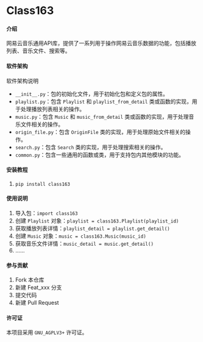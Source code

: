 # Class163

#### 介绍
网易云音乐通用API库，提供了一系列用于操作网易云音乐数据的功能，包括播放列表、音乐文件、搜索等。

#### 软件架构
软件架构说明

- `__init__.py`：包的初始化文件，用于初始化包和定义包的属性。
- `playlist.py`：包含 `Playlist` 和 `playlist_from_detail` 类或函数的实现，用于处理播放列表相关的操作。
- `music.py`：包含 `Music` 和 `music_from_detail` 类或函数的实现，用于处理音乐文件相关的操作。
- `origin_file.py`：包含 `OriginFile` 类的实现，用于处理原始文件相关的操作。
- `search.py`：包含 `Search` 类的实现，用于处理搜索相关的操作。
- `common.py`：包含一些通用的函数或类，用于支持包内其他模块的功能。

#### 安装教程

1. `pip install class163`

#### 使用说明

1. 导入包：`import class163`
2. 创建 `Playlist` 对象：`playlist = class163.Playlist(playlist_id)`
3. 获取播放列表详情：`playlist_detail = playlist.get_detail()`
4. 创建 `Music` 对象：`music = class163.Music(music_id)`
5. 获取音乐文件详情：`music_detail = music.get_detail()`
6. ......

#### 参与贡献

1. Fork 本仓库
2. 新建 Feat_xxx 分支
3. 提交代码
4. 新建 Pull Request

#### 许可证
本项目采用 `GNU_AGPLV3+` 许可证。
